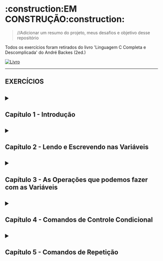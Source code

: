 <H1>:construction:EM CONSTRUÇÃO:construction:</H1>
  
  >//Adicionar um resumo do projeto, meus desafios e objetivo desse repositório

Todos os exercícios foram retirados do livro 'Linguagem C Completa e Descomplicada' do André Backes (2ed.)

[![Livro](https://m.media-amazon.com/images/I/718hLqm6snL._SY385_.jpg)](https://www.amazon.com.br/Linguagem-C-ANDR%C3%89-BACKES/dp/8535291067)

---

<H2>EXERCÍCIOS<H2>

<details>
  <summary><H4>Capítulo 1 - Introdução</H4></summary>
  
    !!! Sem exercícios !!!
  
</details>

<details>
  <summary><H4>Capítulo 2 - Lendo e Escrevendo nas Variáveis</H4></summary>
    
    1) Elabore um programa que escreva as mensagens "Início do programa" e "Fim" na tela, uma em
    cada linha, usando apenas um comendo printf().

    2) Escreva um programa que leia um número inteiro e depois o imprima

    3) Escreva um programa que leia um número inteiro e depois imprima a mensagem "Valor lido:",
    seguido do valor inteiro. Use apenas um comando printf().

    4) Faça um programa que leia um número inteiro e depois o imprima usando o operador "%f".
    Veja o que aconteceu

    5) Faça um programa que leia um valor do tipo float e depois o imprima usando o operador "%d".
    Veja o que aconteceu

    6) Faça um programa que leia um valor do tipo double e depois o imprima na forma de notação
    científica.
    
    7) Elabore um programa que leia um caractere e depois o imprima como um valor inteiro.

    8) Faça um programa que leia dois números inteiros e depois os imprima na ordem inversa em que eles foram lidos.

    9) Faça um programa que leia dois valores do tipo float. Use um único comando de leitura para
    isso. Em seguida, imprima os valores na ordem inversa em que eles foram lidos.

    10) Elabore um programa que solicite ao usuário entrar com o valor do dia, mês e ano (inteiros).
    Em seguida, imprima os valores lidos separados por uma barra (/).

    11) Elabore um programa que contenha uma constante qualquer do tipo float. Use um comando
    #define. Imprima essa constante.

    12) Elabore um programa que contenha uma constante qualquer do tipo int. Use o comando cosnt.
    Imprima essa constante.

    13) Faça um programa que leia um caractere do tipo char e depois o imprima entre aspas duplas.
    Assim, se o caractere lido for a letra A, deverá ser impresso "A".

    14) Faça um programa que leia três caracteres do tipo char e depois impria um em cada linha.
    Use um único comando printf() para isso.

    15) Escreva um programa que leia três variáves: char, int e float. Em seguida, imprima-as de três
    maneiras diferentes: separadas por espaços, por uma tabulação horizontal e uma em cada linha.
    Use um único comando printf() para cada operação de escrita das três variáveis.

</details>

<details>

  <summary><H4>Capítulo 3 - As Operações que podemos fazer com as Variáveis</H4></summary>

    1) Faça um programa que leia um número inteiro e retorne se antecessor e seu sucessor.

    2) Faça um programa que leia um número real e imprima a quinta parte desse número.

    3) Faça um programa que leia três valores inteiros e mostre sua soma.

    4) Leia quatro valores do tipo float. Calcule e exiba a média aritmética desses valores.

    5) Faça um programa que calcule o ano de nascimento de uma pessoa a partir de sua idade e do 
    ano atual.

    6) Leia uma velocidade em km/h (quilômetros por hora) e apresente convertida em m/s (metros 
    por segundo). A fórmula de conversão é M=K/36, sendo K a velocidade em km/h e M em m/s.

    7) Faça um programa que leia um valor em reais e a cotação do dólar. Em seguida, imprima o valor
    correspondente em dólares.

    8) Leia um valor que represente uma temperatura em graus Celsius e apresente-a convertida em
    graus Fahrenheit. A fórmula de conversão é: F = C * (9.0/5.0) + 32.0, sendo F a temperatura 
    em Fahrenheit e C a temperatura em Celsius.

    9) Leia um ângulo em graus e apresente-o convertido em radianos. A fórmula de conversão é R = G
    * π/180, sendo G o ângulo em graus e R em radianos e π = 3.141592.

    10) A importância de R$780.000,00 será dividida entre três ganhadores de um concurso, sendo
    que:
     i. O primeiro ganhador receberá 46% do total.
     ii. O segundo receberá 32% do total.
     iii. O terceiro receberá o restante.
 
    Calcule e imprima a quantia recebida por cada um dos ganhadores.

    11) Leia o valor do raio de um círculo. Calcule e imprima a área do círculo correspondente. A área 
    do círculo é A = π * raio², sendo π = 3.141592.

    12) Leia a altura e o raio de um cilindro circular e imprima o volume desse cilindro. O volume de
    um cilindro circular é calculado por meio da seguinte fórmula:
                                    V = π * raio² * altura,
    em que π = 3.141592.

    13) Sejam a e b os catetos de um triângulo cuja hipotenusa h é obtida pela equação:
                                                h = √a² + b²
    Faça um programa que leia os valores de a e b, e calcule o valor da hipotenusa através da fórmula
    dada. Imprima o resultado.

    14) Faça um programa que converta uma letra maiúscula em letra minúscula. Use a tabela ASCII
    para isso.

    15) Faça um programa para ler um número inteiro positivo de três dígitos. Em seguida, calcule e
    mostre o número formado pelos dígitos invertidos do número lido. Exemplo: Número lido = 123
    Número gerado = 321
  
    16) Escreva um programa que leia um número inteiro e mostre a multiplicação e a divisão 
    desse número por dois (utilize os operadores de deslocamento de bits).

    17) Escreva um programa que leia um número inteiro e mostre o seu complemento bit a bit.

    18) Elabore um programa que leia dois números inteiros e exiba o deslocamento, à esquerda e à 
    direita, do primeiro número pelo segundo.

    19) Elabore um programa que leia dois números inteiros e exiba o resultado das operações de "ou
    exclusivo", "ou bit a bit" e "e bit a bit" entre eles.
    
</details>

<details>
  <summary><H4>Capítulo 4 - Comandos de Controle Condicional</H4></summary>

    1) Faça um programa que leia dois números e mostre qual deles é o maior.

    2) Faça um programa que leia dois números e mostre o maior deles. Se, por acaso, os dois números 
    forem iguais, imprima a mensagem "Números Iguais".

    3) Faça um programa que leia um número inteiro e verifique se esse número é par ou ímpar.

    4) Faça um programa que leia o salário de um trabalhador e o valor da prestação de um emprés-
    timo. Se a prestação:
      ◻️ For maior que 20% do salário, imprima: "Empréstimo não concedido."
      ◻️ Caso contrário, imprima: "Empréstimo concedido."

    5) Faça um programa que leia um número e, caso ele seja positivo, calcule e mostre:
      ◻️ O número digitado ao quadrado.
      ◻️ A raiz quadrada do número digitado.

    6) Faça um programa que receba a altura e o sexo biológico de uma pessoa e calcule e mostre seu peso ideal,
    utilizando as seguintes fórmulas (em que "h" corresponde à altura):
      ◻️ Homens: (72,7 * h) - 58
      ◻️ Mulheres: (62,1 * h) - 44,7

    7) Uma empresa vende o mesmo produto para quatro diferentes estados. Cada estado possui uma
    taxa diferente de imposto sobre o produto. Faça um programa em que o usuário entre com o
    valor e o estado de destino do produto e o programa retorne o preço final do produto acrescido
    do imposto do estado em que ele será vendido. Se o estado digitado não for válido, mostrará
    uma mensagem de erro.

  Estado  | MG | SP  | RJ  | MS
  ------- |----|-----|-----|----
  Imposto | 7% | 12% | 15% | 8%

    8) Escreva um programa que, dada a idade de um nadador, classifique-0 em uma das seguintes categorias:

  Categoria | Idade
  ----------|-------
  Infantil A| 5-7
  Infantil B|8-10
  Juvenil A |11-13
  Juvenil B |14-17
  Sênior    |maiores de 18 anos

    9) Faça um programa que leia a altura e o peso de uma pessoa. De acordo com a tabela a seguir,
    verifique e mostre qual a classificação dessa pessoa.

  
<!-- Precisei usar um código em HTML por questões de limitação a mesclagem de células no Markdown (Ajuda do Copilot) -->
<table>
  <tr>
    <th rowspan="2">Altura</th> <!-- Célula mesclada verticalmente -->
    <th colspan="3">Peso</th>   <!-- Célula mesclada horizontalmente -->
  </tr>
  <tr>
    <th>Até 60</th>
    <th>Entre 60-90 (inclusive)</th>
    <th>Acima de 90</th>
  </tr>
  <tr>
    <td>Menor do que 1,20</td>
    <td>A</td>
    <td>D</td>
    <td>G</td>
  </tr>
  <tr>
    <td>1,20 - 1,70</td>
    <td>B</td>
    <td>E</td>
    <td>H</td>
  </tr>
  <tr>
    <td>Maior do que 1,70</td>
    <td>C</td>
    <td>F</td>
    <td>I</td>
  </tr>
</table>

    10) Faça um programa que leia três números inteiros positivos e efetue o cálculo de uma das
    seguintes médias de acordo com um valor numérico digitado pelo usuário e mostrado na
    tabela a seguir:

<!-- Novamente utilizando uma tabela pelo HTML. Dessa vez fiz a estrutura sem ajuda do copilot ^-^ -->
<table>

  <tr>
    <th>Número digitado</th>
    <th>Média</th>
  </tr>
  <tr>
    <td>1</td>
    <td>Geométrica <br><br> x * y * z</td>
  </tr>
  <tr>
    <td>2</td>
    <td>Ponderada <br><br> $\frac{x+2*y+3*z}{6}$<br><br></td>
  </tr>
  <tr>
    <td>3</td>
    <td>Harmônica <br><br> $\frac{1}{\frac{1}{x}+\frac{1}{y}+\frac{1}{z}}$<br></td>
  </tr>
  <tr>
    <td>4</td>
    <td>Aritmética <br><br> $\frac{x+y+z}{3}$</td>
  </tr>
</table>

    11) Faça um programa que informe o mês de acordo com o número digitado pelo usuário.Exemplo:
    Entrada = 4. Saída = Abril.

    12) Usando o comando switch, escreva um programa que leia um inteiro entre 1 e 7 e imprima o
    dia da semana correspondente a esse número. Isto é, domingo, se 1, segunda-feira, se 2, e assim
    por diante.

    13) Faça um  programa que mostre ao usuário um menu com quatro opçõpes de operações matemáticas
    (as operações básicas, por exemplo). O usuário escolhe uma das opções, e o seu programa pede
    dois valores numéricos e realiza as operação, mostrando o resultado.

    14) Faça um programa para verificar se determinado número inteiro lido é divisível por 3 ou 5, mas
    não simultaneamente pelos dois.

    15) Faça um programa que leia os coeficientes de uma equação do segundo grau. Em seguida, calcule
    e mostre as raízes dessa equação, lembrando que as raízes são calculadas como:

  $x= \frac{=b +-\sqrt{∆}}{2 * a}$

    em que ∆ = b² - 4 * a * c e ax² + bx + c = 0 representa uma equação do segundo grau. A variável
    a tem de ser diferente de zero. Caso seja igual, imprima a mensagem "Não é equação de segundo
    grau". Do contrário, imprima:
    ◻️ Se ∆ < 0, não existe real. Imprima a mensagem "Não existe raiz".
    ◻️ Se ∆ = 0, existe uma raiz real. Imprima a raiz e a mensagem "Raiz única".
    ◻️ Se ∆ > 0, existem duas raízes reais. Imprima as raízes.
</details>

<details>  
  <summary><H4>Capítulo 5 - Comandos de Repetição</H4></summary>

</details>
